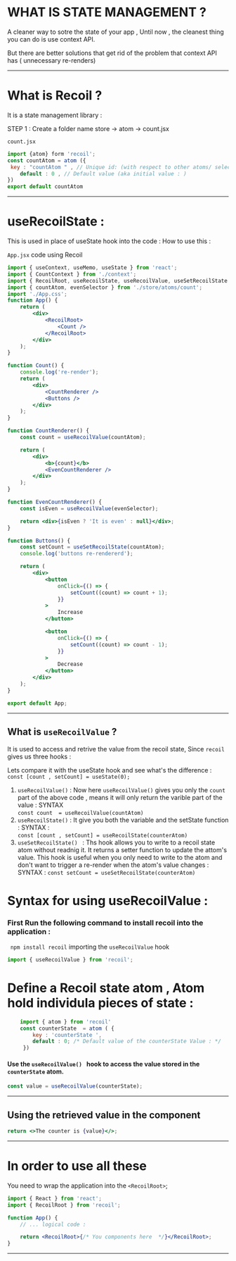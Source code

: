 # WHAT IS STATE MANAGEMENT ?

A cleaner way to sotre the state of your app ,
Until now , the cleanest thing you can do is use context API.

But there are better solutions that get rid of the problem that context API has ( unnecessary re-renders)

---

# What is Recoil ?

It is a state management library :

STEP 1 : Create a folder name store -> atom -> count.jsx

`count.jsx`

```jsx
import {atom} form 'recoil';
const countAtom = atom ({
 key : "countAtom " , // Unique id: (with respect to other atoms/ selectors : )
    default : 0 , // Default value (aka initial value : )
})
export default countAtom
```

---

# useRecoilState :

This is used in place of useState hook into the code :
How to use this :

`App.jsx` code using Recoil

```jsx
import { useContext, useMemo, useState } from 'react';
import { CountContext } from './context';
import { RecoilRoot, useRecoilState, useRecoilValue, useSetRecoilState } from 'recoil';
import { countAtom, evenSelector } from './store/atoms/count';
import './App.css';
function App() {
	return (
		<div>
			<RecoilRoot>
				<Count />
			</RecoilRoot>
		</div>
	);
}

function Count() {
	console.log('re-render');
	return (
		<div>
			<CountRenderer />
			<Buttons />
		</div>
	);
}

function CountRenderer() {
	const count = useRecoilValue(countAtom);

	return (
		<div>
			<b>{count}</b>
			<EvenCountRenderer />
		</div>
	);
}

function EvenCountRenderer() {
	const isEven = useRecoilValue(evenSelector);

	return <div>{isEven ? 'It is even' : null}</div>;
}

function Buttons() {
	const setCount = useSetRecoilState(countAtom);
	console.log('buttons re-rendererd');

	return (
		<div>
			<button
				onClick={() => {
					setCount((count) => count + 1);
				}}
			>
				Increase
			</button>

			<button
				onClick={() => {
					setCount((count) => count - 1);
				}}
			>
				Decrease
			</button>
		</div>
	);
}

export default App;
```

---

## What is `useRecoilValue` ?

It is used to access and retrive the value from the recoil state,
Since `recoil` gives us three hooks :

Lets compare it with the useState hook and see what's the difference :
`const [count , setCount] = useState(0);`

1. `useRecoilValue()` : Now here `useRecoilValue()` gives you only the `count` part of the above code , means it will only return the varible part of the value :
   SYNTAX <br/>
   `const count  = useRecoilValue(countAtom)`<br/>
2. `useRecoilState()` : It give you both the variable and the setState function :
   SYNTAX :<br/>
   `const [count , setCount] = useRecoilState(counterAtom)`<br/>
3. `useSetRecoilState() ` : Ths hook allows you to write to a recoil state atom without readnig it. It returns a setter function to update the attom's 	value. This hook is useful when you only need to write to the atom and don't want to trigger a re-render when the atom's value changes :
   SYNTAX :
   `const setCount = useSetRecoilState(counterAtom)`

# Syntax for using useRecoilValue :

### First Run the following command to install recoil into the application :

` npm install recoil`
importing the `useRecoilValue` hook

```jsx
import { useRecoilValue } from 'recoil';
```

# Define a Recoil state atom , Atom hold individula pieces of state :

```jsx
    import { atom } from 'recoil'
    const counterState  = atom ( {
        key : 'counterState ',
        default : 0; /* Default value of the counterState Value : */
     })
```

#### Use the `useRecoilValue() ` hook to access the value stored in the `counterState` atom.

```jsx
const value = useRecoilValue(counterState);
```

---

## Using the retrieved value in the component

```jsx
return <>The counter is {value}</>;
```

---

# In order to use all these

You need to wrap the application into the `<RecoilRoot>`;

```jsx
import { React } from 'react';
import { RecoilRoot } from 'recoil';

function App() {
	// ... logical code :

	return <RecoilRoot>{/* You components here  */}</RecoilRoot>;
}
```

---
